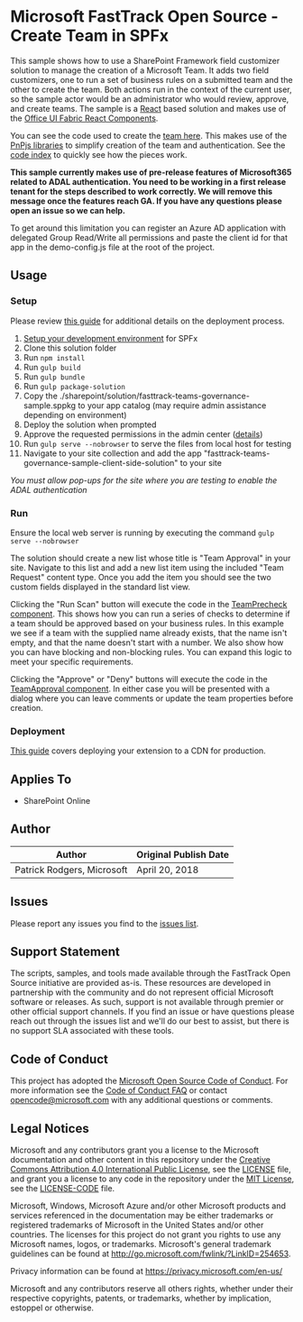 # Microsoft FastTrack Open Source - Create Team in SPFx

This sample shows how to use a SharePoint Framework field customizer solution to manage the creation of a Microsoft Team. It adds two field customizers, one to run a set of business rules on a submitted team and the other to create the team. Both actions run in the context of the current user, so the sample actor would be an administrator who would review, approve, and create teams. The sample is a [React](https://reactjs.org/) based solution and makes use of the [Office UI Fabric React Components](https://developer.microsoft.com/en-us/fabric#/components).

You can see the code used to create the [team here](/src/extensions/teamApproval/components/cells.tsx#L144). This makes use of the [PnPjs libraries](https://github.com/pnp/pnpjs) to simplify creation of the team and authentication. See the [code index](CODE-INDEX.md) to quickly see how the pieces work.

**This sample currently makes use of pre-release features of Microsoft365 related to ADAL authentication. You need to be working in a first release tenant for the steps described to work correctly. We will remove this message once the features reach GA. If you have any questions please open an issue so we can help.**

To get around this limitation you can register an Azure AD application with delegated Group Read/Write all permissions and paste the client id for that app in the demo-config.js file at the root of the project.

## Usage

### Setup

Please review [this guide](https://docs.microsoft.com/en-us/sharepoint/dev/spfx/extensions/get-started/serving-your-extension-from-sharepoint) for additional details on the deployment process.

1. [Setup your development environment](https://docs.microsoft.com/en-us/sharepoint/dev/spfx/set-up-your-development-environment) for SPFx
2. Clone this solution folder
3. Run `npm install`
4. Run `gulp build`
5. Run `gulp bundle`
6. Run `gulp package-solution`
7. Copy the ./sharepoint/solution/fasttrack-teams-governance-sample.sppkg to your app catalog (may require admin assistance depending on environment)
8. Deploy the solution when prompted
9. Approve the requested permissions in the admin center ([details](https://docs.microsoft.com/en-us/sharepoint/dev/spfx/use-aad-tutorial#deploy-the-solution-and-grant-permissions))
10. Run `gulp serve --nobrowser` to serve the files from local host for testing
11. Navigate to your site collection and add the app "fasttrack-teams-governance-sample-client-side-solution" to your site

_You must allow pop-ups for the site where you are testing to enable the ADAL authentication_

### Run

Ensure the local web server is running by executing the command `gulp serve --nobrowser`

The solution should create a new list whose title is "Team Approval" in your site. Navigate to this list and add a new list item using the included "Team Request" content type. Once you add the item you should see the two custom fields displayed in the standard list view.

Clicking the "Run Scan" button will execute the code in the [TeamPrecheck component](.src/extensions/teamPrecheck/components/TeamPrecheck.tsx). This shows how you can run a series of checks to determine if a team should be approved based on your business rules. In this example we see if a team with the supplied name already exists, that the name isn't empty, and that the name doesn't start with a number. We also show how you can have blocking and non-blocking rules. You can expand this logic to meet your specific requirements.

Clicking the "Approve" or "Deny" buttons will execute the code in the [TeamApproval component](.src/extensions/teamApproval/components/cells.tsx#L144). In either case you will be presented with a dialog where you can leave comments or update the team properties before creation.

### Deployment

[This guide](https://docs.microsoft.com/en-us/sharepoint/dev/spfx/extensions/get-started/hosting-extension-from-office365-cdn) covers deploying your extension to a CDN for production.


## Applies To

- SharePoint Online

## Author

|Author|Original Publish Date
|----|--------------------------
|Patrick Rodgers, Microsoft|April 20, 2018|

## Issues

Please report any issues you find to the [issues list](../issues).

## Support Statement

The scripts, samples, and tools made available through the FastTrack Open Source initiative are provided as-is. These resources are developed in partnership with the community and do not represent official Microsoft software or releases. As such, support is not available through premier or other official support channels. If you find an issue or have questions please reach out through the issues list and we'll do our best to assist, but there is no support SLA associated with these tools.

## Code of Conduct

This project has adopted the [Microsoft Open Source Code of Conduct](https://opensource.microsoft.com/codeofconduct/).
For more information see the [Code of Conduct FAQ](https://opensource.microsoft.com/codeofconduct/faq/) or
contact [opencode@microsoft.com](mailto:opencode@microsoft.com) with any additional questions or comments.

## Legal Notices

Microsoft and any contributors grant you a license to the Microsoft documentation and other content
in this repository under the [Creative Commons Attribution 4.0 International Public License](https://creativecommons.org/licenses/by/4.0/legalcode),
see the [LICENSE](https://github.com/Microsoft/FastTrack/blob/master/LICENSE) file, and grant you a license to any code in the repository under the [MIT License](https://opensource.org/licenses/MIT), see the
[LICENSE-CODE](https://github.com/Microsoft/FastTrack/blob/master/LICENSE-CODE) file.

Microsoft, Windows, Microsoft Azure and/or other Microsoft products and services referenced in the documentation
may be either trademarks or registered trademarks of Microsoft in the United States and/or other countries.
The licenses for this project do not grant you rights to use any Microsoft names, logos, or trademarks.
Microsoft's general trademark guidelines can be found at http://go.microsoft.com/fwlink/?LinkID=254653.

Privacy information can be found at https://privacy.microsoft.com/en-us/

Microsoft and any contributors reserve all others rights, whether under their respective copyrights, patents,
or trademarks, whether by implication, estoppel or otherwise.
